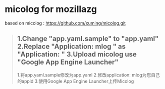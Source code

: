 # micolog for mozillazg
based on micolog : https://github.com/xuming/micolog.git

>﻿1.Change "app.yaml.sample" to "app.yaml"
>2.Replace "Application: mlog " as "Application: <your Google App ID>"
>3.Upload micolog use "Google App Engine Launcher"
>-------------------------------------
>1.将app.yaml.sample修改为app.yaml
>2.修改application: mlog为您自己的appid
>3.使用Google App Engine Launcher上传Micolog